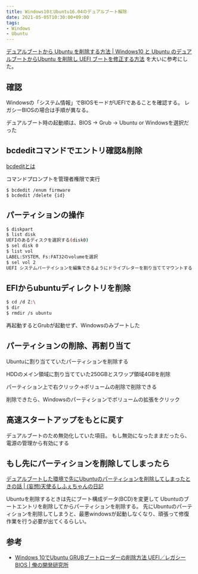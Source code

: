 ```yaml
---
title: Windows10とUbuntu16.04のデュアルブート解除
date: 2021-05-05T10:30:00+09:00
tags:
- Windows
- Ubuntu
---
```


[デュアルブートから Ubuntu を削除する方法 | Windows10 と Ubuntu のデュアルブートからUbuntu を削除し UEFI ブートを修正する方法](https://bi.biopapyrus.jp/os/win/dualboot-fix-bootmenu.html)
を大いに参考にした。

## 確認

Windowsの「システム情報」でBIOSモードがUEFIであることを確認する。
レガシーBIOSの場合は手順が異なる。

デュアルブート時の起動順は、BIOS -> Grub -> Ubuntu or Windowsを選択だった

## bcdeditコマンドでエントリ確認&削除

[bcdeditとは](note/bcdeditとは.md)

コマンドプロンプトを管理者権限で実行

````
$ bcdedit /enum firmware
$ bcdedit /delete {id}
````

## パーティションの操作

````sh
$ diskpart
$ list disk 
UEFIのあるディスクを選択する(disk0)
$ sel disk 0
$ list vol
LABEL:SYSTEM、Fs:FAT32のvolumeを選択
$ sel vol 2
UEFI システムパーテイションを編集できるようにドライブレターを割り当ててマウントする
````

## EFIからubuntuディレクトリを削除

````sh
$ cd /d Z:\
$ dir
$ rmdir /s ubuntu
````

再起動するとGrubが起動せず、Windowsのみブートした

## パーティションの削除、再割り当て

Ubuntuに割り当てていたパーティションを削除する

HDDのメイン領域に割り当てていた250GBとスワップ領域4GBを削除

パーティション上で右クリック→ボリュームの削除で削除できる

削除できたら、Windowsのパーティションでボリュームの拡張をクリック

## 高速スタートアップをもとに戻す

デュアルブートのため無効化していた項目。
もし無効になったままだったら、電源の管理から有効にする

## もし先にパーティションを削除してしまったら

[デュアルブートした環境で先にUbuntuのパーティションを削除してしまったときの話 | (妄想)天使るしふぇちゃんの日記](https://ameblo.jp/lucifep2525/entry-12413328349.html)

Ubuntuを削除するときは先にブート構成データ(BCD)を変更して Ubuntuのブートエントリを削除してからパーティションを削除する。
先にUbuntuのパーティションを削除してしまうと、最悪windowsが起動しなくなり、頑張って修復作業を行う必要が出てくるらしい。

## 参考

* [Windows 10でUbuntu GRUBブートローダーの削除方法 UEFI／レガシーBIOS | 俺の開発研究所](https://itlogs.net/ubuntu-grub-delete-uefi-bios/)
